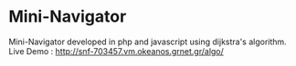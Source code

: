 # Mini-Navigator
Mini-Navigator developed in php and javascript using dijkstra's algorithm.
Live Demo : http://snf-703457.vm.okeanos.grnet.gr/algo/
